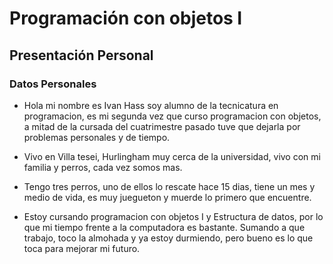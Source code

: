 # Programación con objetos I
## Presentación Personal

### Datos Personales
- Hola mi nombre es Ivan Hass soy alumno de la tecnicatura en programacion, es mi segunda vez que curso programacion con objetos, a mitad de la cursada del cuatrimestre pasado tuve que dejarla por problemas personales y de tiempo.

- Vivo en Villa tesei, Hurlingham muy cerca de la universidad, vivo con mi familia y perros, cada vez somos mas.

- Tengo tres perros, uno de ellos lo rescate hace 15 dias, tiene un mes y medio de vida, es muy juegueton y muerde lo primero que encuentre.

- Estoy cursando programacion con objetos I y Estructura de datos, por lo que mi tiempo frente a la computadora es bastante. Sumando a que trabajo, toco la almohada y ya estoy durmiendo, pero bueno es lo que toca para mejorar mi futuro. 
